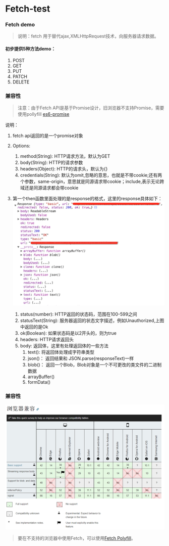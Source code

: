 # Fetch-test

### Fetch demo
>说明：fetch 用于替代ajax,XMLHttpRequest技术，向服务器请求数据。

#### 初步提供5种方法demo：
1. POST
2. GET
3. PUT
4. PATCH
5. DELETE


### 兼容性
>注意：由于Fetch API是基于Promise设计，旧浏览器不支持Promise，需要使用pollyfill [es6-promise](https://www.npmjs.com/package/es6-promise)

说明：
1. fetch api返回的是一个promise对象
2. Options:  
   1. method(String): HTTP请求方法，默认为GET  
	 2. body(String): HTTP的请求参数
	 3. headers(Object): HTTP的请求头，默认为{}
	 4. credentials(String): 默认为omit,忽略的意思，也就是不带cookie;还有两个参数，same-origin，意思就是同源请求带cookie；include,表示无论跨域还是同源请求都会带cookie
3. 第一个then函数里面处理的是response的格式，这里的response具体如下：     
	![Alt text](request.png)
 
	1. status(number): HTTP返回的状态码，范围在100-599之间
	2. statusText(String): 服务器返回的状态文字描述，例如Unauthorized,上图中返回的是Ok
	3. ok(Boolean): 如果状态码是以2开头的，则为true
	4. headers:  HTTP请求返回头
	5. body:  返回体，这里有处理返回体的一些方法
		1. text(): 将返回体处理成字符串类型
		2. json()： 返回结果和 JSON.parse(responseText)一样
		3. blob()： 返回一个Blob，Blob对象是一个不可更改的类文件的二进制数据
		4. arrayBuffer()
		5. formData()

### 兼容性
![Alt text](兼容性.png)

> 要在不支持的浏览器中使用Fetch，可以使用[Fetch Polyfill](https://github.com/github/fetch)。






